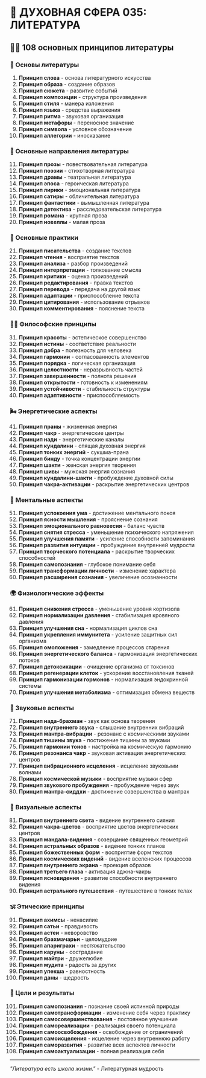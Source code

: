 # 🌟 ДУХОВНАЯ СФЕРА 035: ЛИТЕРАТУРА

## 🧘‍♀️ 108 основных принципов литературы

### 🌌 Основы литературы

1. **Принцип слова** - основа литературного искусства
2. **Принцип образа** - создание образов
3. **Принцип сюжета** - развитие событий
4. **Принцип композиции** - структура произведения
5. **Принцип стиля** - манера изложения
6. **Принцип языка** - средства выражения
7. **Принцип ритма** - звуковая организация
8. **Принцип метафоры** - переносное значение
9. **Принцип символа** - условное обозначение
10. **Принцип аллегории** - иносказание

### 🎯 Основные направления литературы

11. **Принцип прозы** - повествовательная литература
12. **Принцип поэзии** - стихотворная литература
13. **Принцип драмы** - театральная литература
14. **Принцип эпоса** - героическая литература
15. **Принцип лирики** - эмоциональная литература
16. **Принцип сатиры** - обличительная литература
17. **Принцип фантастики** - вымышленная литература
18. **Принцип детектива** - расследовательская литература
19. **Принцип романа** - крупная проза
20. **Принцип новеллы** - малая проза

### 🌟 Основные практики

21. **Принцип писательства** - создание текстов
22. **Принцип чтения** - восприятие текстов
23. **Принцип анализа** - разбор произведений
24. **Принцип интерпретации** - толкование смысла
25. **Принцип критики** - оценка произведений
26. **Принцип редактирования** - правка текстов
27. **Принцип перевода** - передача на другой язык
28. **Принцип адаптации** - приспособление текста
29. **Принцип цитирования** - использование отрывков
30. **Принцип комментирования** - пояснение текста

### 🧘‍♀️ Философские принципы

31. **Принцип красоты** - эстетическое совершенство
32. **Принцип истины** - соответствие реальности
33. **Принцип добра** - полезность для человека
34. **Принцип гармонии** - согласованность элементов
35. **Принцип порядка** - логическая организация
36. **Принцип целостности** - неразрывность частей
37. **Принцип завершенности** - полнота решения
38. **Принцип открытости** - готовность к изменениям
39. **Принцип устойчивости** - стабильность структуры
40. **Принцип адаптивности** - приспособляемость

### 🌬️ Энергетические аспекты

41. **Принцип праны** - жизненная энергия
42. **Принцип чакр** - энергетические центры
43. **Принцип нади** - энергетические каналы
44. **Принцип кундалини** - спящая духовная энергия
45. **Принцип тонких энергий** - сукшма-прана
46. **Принцип бинду** - точка концентрации энергии
47. **Принцип шакти** - женская энергия творения
48. **Принцип шивы** - мужская энергия сознания
49. **Принцип кундалини-шакти** - пробуждение духовной силы
50. **Принцип чакра-активации** - раскрытие энергетических центров

### 🧠 Ментальные аспекты

51. **Принцип успокоения ума** - достижение ментального покоя
52. **Принцип ясности мышления** - прояснение сознания
53. **Принцип эмоционального равновесия** - баланс чувств
54. **Принцип снятия стресса** - уменьшение психического напряжения
55. **Принцип улучшения памяти** - усиление способности запоминания
56. **Принцип развития интуиции** - пробуждение внутренней мудрости
57. **Принцип творческого потенциала** - раскрытие творческих способностей
58. **Принцип самопознания** - глубокое понимание себя
59. **Принцип трансформации личности** - изменение характера
60. **Принцип расширения сознания** - увеличение осознанности

### 🌍 Физиологические эффекты

61. **Принцип снижения стресса** - уменьшение уровня кортизола
62. **Принцип нормализации давления** - стабилизация кровяного давления
63. **Принцип улучшения сна** - нормализация циклов сна
64. **Принцип укрепления иммунитета** - усиление защитных сил организма
65. **Принцип омоложения** - замедление процессов старения
66. **Принцип энергетического баланса** - гармонизация энергетических потоков
67. **Принцип детоксикации** - очищение организма от токсинов
68. **Принцип регенерации клеток** - ускорение восстановления тканей
69. **Принцип гармонизации гормонов** - нормализация эндокринной системы
70. **Принцип улучшения метаболизма** - оптимизация обмена веществ

### 🎵 Звуковые аспекты

71. **Принцип нада-брахман** - звук как основа творения
72. **Принцип внутреннего звука** - слышание внутренних вибраций
73. **Принцип мантра-вибрации** - резонанс с космическими звуками
74. **Принцип тишины звука** - постижение тишины за звуками
75. **Принцип гармонии тонов** - настройка на космическую гармонию
76. **Принцип резонанса чакр** - звуковая активация энергетических центров
77. **Принцип вибрационного исцеления** - исцеление звуковыми волнами
78. **Принцип космической музыки** - восприятие музыки сфер
79. **Принцип звукового пробуждения** - пробуждение через звук
80. **Принцип мантра-сиддхи** - достижение совершенства в мантрах

### 🌈 Визуальные аспекты

81. **Принцип внутреннего света** - видение внутреннего сияния
82. **Принцип чакра-цветов** - восприятие цветов энергетических центров
83. **Принцип мандала-видения** - созерцание священных геометрий
84. **Принцип астральных образов** - видение тонких планов
85. **Принцип божественных форм** - восприятие форм текстов
86. **Принцип космических видений** - видение вселенских процессов
87. **Принцип внутреннего экрана** - проекция образов
88. **Принцип третьего глаза** - активация аджна-чакры
89. **Принцип ясновидения** - развитие способности внутреннего видения
90. **Принцип астрального путешествия** - путешествие в тонких телах

### 🕉️ Этические принципы

91. **Принцип ахимсы** - ненасилие
92. **Принцип сатьи** - правдивость
93. **Принцип астеи** - неворовство
94. **Принцип брахмачарьи** - целомудрие
95. **Принцип апариграхи** - нестяжательство
96. **Принцип каруны** - сострадание
97. **Принцип майтри** - дружелюбие
98. **Принцип мудита** - радость за других
99. **Принцип упекша** - равностность
100. **Принцип даны** - щедрость

### 🚀 Цели и результаты

101. **Принцип самопознания** - познание своей истинной природы
102. **Принцип самотрансформации** - изменение себя через практику
103. **Принцип самосовершенствования** - постоянное улучшение
104. **Принцип самореализации** - реализация своего потенциала
105. **Принцип самоосвобождения** - освобождение от ограничений
106. **Принцип самоисцеления** - исцеление через внутреннюю работу
107. **Принцип саморазвития** - развитие всех аспектов личности
108. **Принцип самоактуализации** - полная реализация себя

---

*"Литература есть школа жизни."* - Литературная мудрость
